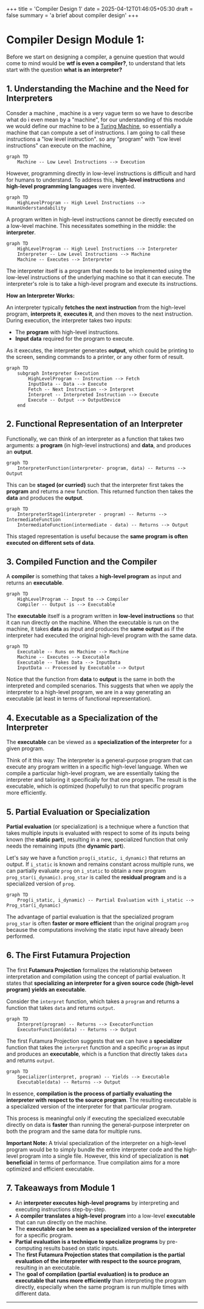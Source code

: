 +++
title = 'Compiler Design 1'
date = 2025-04-12T01:46:05+05:30
draft = false
summary = 'a brief about compiler design'
+++

# Compiler Design Module 1: 

Before we start on designing a compiler, a genuine question that would come to mind would be **wtf is even a compiler?**, to understand that lets start with the question **what is an interpreter?**

## 1. Understanding the Machine and the Need for Interpreters

Consder a machine , machine is a very vague term so we have to describe what do i even mean by a "machine", for our understanding of this module we would define our machine to be a [Turing Machine](https://en.wikipedia.org/wiki/Turing_machine#Overview), so essentially a machine that can compute a set of instructions. I am going to call these instructions a "low level instruction". so any "program" with "low level instructions" can execute on the machine,

```mermaid
graph TD
    Machine -- Low Level Instructions --> Execution
```

However, programming directly in low-level instructions is difficult and hard for humans to understand. To address this, **high-level instructions** and **high-level programming languages** were invented.

```mermaid
graph TD
    HighLevelProgram -- High Level Instructions --> HumanUnderstandability
```

A program written in high-level instructions cannot be directly executed on a low-level machine. This necessitates something in the middle: the **interpreter**.

```mermaid
graph TD
    HighLevelProgram -- High Level Instructions --> Interpreter
    Interpreter -- Low Level Instructions --> Machine
    Machine -- Executes --> Interpreter
```

The interpreter itself is a program that needs to be implemented using the low-level instructions of the underlying machine so that it can execute. The interpreter's role is to take a high-level program and execute its instructions.

**How an Interpreter Works:**

An interpreter typically **fetches the next instruction** from the high-level program, **interprets it**, **executes it**, and then moves to the next instruction. During execution, the interpreter takes two inputs:
*   The **program** with high-level instructions.
*   **Input data** required for the program to execute.

As it executes, the interpreter generates **output**, which could be printing to the screen, sending commands to a printer, or any other form of result.

```mermaid
graph TD
    subgraph Interpreter Execution
        HighLevelProgram -- Instruction --> Fetch
        InputData -- Data --> Execute
        Fetch -- Next Instruction --> Interpret
        Interpret -- Interpreted Instruction --> Execute
        Execute -- Output --> OutputDevice
    end
```

## 2. Functional Representation of an Interpreter

Functionally, we can think of an interpreter as a function that takes two arguments: a **program** (in high-level instructions) and **data**, and produces an **output**.

```mermaid
graph TD
    InterpreterFunction(interpreter- program, data) -- Returns --> Output
```

This can be **staged (or curried)** such that the interpreter first takes the **program** and returns a new function. This returned function then takes the **data** and produces the **output**.

```mermaid
graph TD
    InterpreterStage1(interpreter - program) -- Returns --> IntermediateFunction
    IntermediateFunction(intermediate - data) -- Returns --> Output
```

This staged representation is useful because the **same program is often executed on different sets of data**.

## 3. Compiled Function and the Compiler

A **compiler** is something that takes a **high-level program** as input and returns an **executable**.

```mermaid
graph TD
    HighLevelProgram -- Input to --> Compiler
    Compiler -- Output is --> Executable
```

The **executable** itself is a program written in **low-level instructions** so that it can run directly on the machine. When the executable is run on the machine, it takes **data** as input and produces the **same output** as if the interpreter had executed the original high-level program with the same data.

```mermaid
graph TD
    Executable -- Runs on Machine --> Machine
    Machine -- Executes --> Executable
    Executable -- Takes Data --> InputData
    InputData -- Processed by Executable --> Output
```

Notice that the function from **data** to **output** is the same in both the interpreted and compiled scenarios. This suggests that when we apply the interpreter to a high-level program, we are in a way generating an executable (at least in terms of functional representation).

## 4. Executable as a Specialization of the Interpreter

The **executable** can be viewed as a **specialization of the interpreter** for a given program.

Think of it this way: The interpreter is a general-purpose program that can execute any program written in a specific high-level language. When we compile a particular high-level program, we are essentially taking the interpreter and tailoring it specifically for that one program. The result is the executable, which is optimized (hopefully) to run that specific program more efficiently.

## 5. Partial Evaluation or Specialization

**Partial evaluation** (or specialization) is a technique where a function that takes multiple inputs is evaluated with respect to some of its inputs being known (the **static part**), resulting in a new, specialized function that only needs the remaining inputs (the **dynamic part**).

Let's say we have a function `prog(i_static, i_dynamic)` that returns an output. If `i_static` is known and remains constant across multiple runs, we can partially evaluate `prog` on `i_static` to obtain a new program `prog_star(i_dynamic)`. `prog_star` is called the **residual program** and is a specialized version of `prog`.

```mermaid
graph TD
    Prog(i_static, i_dynamic) -- Partial Evaluation with i_static --> Prog_star(i_dynamic)
```

The advantage of partial evaluation is that the specialized program `prog_star` is often **faster or more efficient** than the original program `prog` because the computations involving the static input have already been performed.

## 6. The First Futamura Projection

The first **Futamura Projection** formalizes the relationship between interpretation and compilation using the concept of partial evaluation. It states that **specializing an interpreter for a given source code (high-level program) yields an executable**.

Consider the `interpret` function, which takes a `program` and returns a function that takes `data` and returns `output`.

```mermaid
graph TD
    Interpret(program) -- Returns --> ExecutorFunction
    ExecutorFunction(data) -- Returns --> Output
```

The first Futamura Projection suggests that we can have a **specializer** function that takes the `interpret` function and a specific `program` as input and produces an **executable**, which is a function that directly takes `data` and returns `output`.

```mermaid
graph TD
    Specializer(interpret, program) -- Yields --> Executable
    Executable(data) -- Returns --> Output
```

In essence, **compilation is the process of partially evaluating the interpreter with respect to the source program**. The resulting executable is a specialized version of the interpreter for that particular program.

This process is meaningful only if executing the specialized executable directly on data is **faster** than running the general-purpose interpreter on both the program and the same data for multiple runs.

**Important Note:** A trivial specialization of the interpreter on a high-level program would be to simply bundle the entire interpreter code and the high-level program into a single file. However, this kind of specialization is **not beneficial** in terms of performance. True compilation aims for a more optimized and efficient executable.

## 7. Takeaways from Module 1

*   An **interpreter executes high-level programs** by interpreting and executing instructions step-by-step.
*   A **compiler translates a high-level program** into a low-level **executable** that can run directly on the machine.
*   The **executable can be seen as a specialized version of the interpreter** for a specific program.
*   **Partial evaluation is a technique to specialize programs** by pre-computing results based on static inputs.
*   The **first Futamura Projection states that compilation is the partial evaluation of the interpreter with respect to the source program**, resulting in an executable.
*   The **goal of compilation (partial evaluation) is to produce an executable that runs more efficiently** than interpreting the program directly, especially when the same program is run multiple times with different data.

***